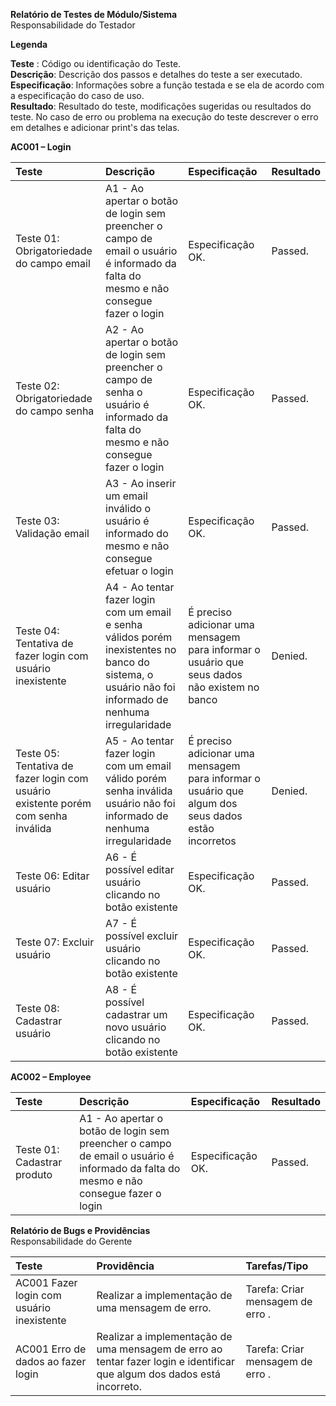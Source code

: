 
**Relatório de Testes de Módulo/Sistema**  
Responsabilidade do Testador

**Legenda**

**Teste** : Código ou identificação do Teste.  
**Descrição**: Descrição dos passos e detalhes do teste a ser executado.  
**Especificação**: Informações sobre a função testada e se ela de acordo com a especificação do caso de uso.  
**Resultado**: Resultado do teste, modificações sugeridas ou resultados do teste. No caso de erro ou problema na execução do teste descrever o erro em detalhes e adicionar print's das telas.

**AC001 – Login**

| Teste | Descrição | Especificação | Resultado |
| :---- | :---- | :---- | :---- |
| Teste 01: Obrigatoriedade do campo email | A1 \- Ao apertar o botão de login sem preencher o campo de email o usuário é informado da falta do mesmo e não consegue fazer o login | Especificação OK.	 | Passed. |		 
| Teste 02: Obrigatoriedade do campo senha | A2 - Ao apertar o botão de login sem preencher o campo de senha o usuário é informado da falta do mesmo e não consegue fazer o login  | Especificação OK.	 | Passed. |
| Teste 03: Validação email | A3 - Ao inserir um email inválido o usuário é informado do mesmo e não consegue efetuar o login | Especificação OK.	 | Passed. |
| Teste 04: Tentativa de fazer login com usuário inexistente | A4 - Ao tentar fazer login com um email e senha válidos porém inexistentes no banco do sistema, o usuário não foi informado de nenhuma irregularidade | É preciso adicionar uma mensagem para informar o usuário que seus dados não existem no banco	 | Denied. |
| Teste 05: Tentativa de fazer login com usuário existente porém com senha inválida | A5 - Ao tentar fazer login com um email válido porém senha inválida usuário não foi informado de nenhuma irregularidade | É preciso adicionar uma mensagem para informar o usuário que algum dos seus dados estão incorretos	 | Denied. |
| Teste 06: Editar usuário | A6 - É possível editar usuário clicando no botão existente  | Especificação OK.	 | Passed. |
| Teste 07: Excluir usuário | A7 - É possível excluir usuário clicando no botão existente  | Especificação OK.	 | Passed. |
| Teste 08: Cadastrar usuário | A8 - É possível cadastrar um novo usuário clicando no botão existente  | Especificação OK.	 | Passed. |


**AC002 – Employee**

| Teste | Descrição | Especificação | Resultado |
| :---- | :---- | :---- | :---- |
| Teste 01: Cadastrar produto | A1 - Ao apertar o botão de login sem preencher o campo de email o usuário é informado da falta do mesmo e não consegue fazer o login | Especificação OK.	 | Passed. |






**Relatório de Bugs e Providências**  
Responsabilidade do Gerente

| Teste | Providência | Tarefas/Tipo |
| :---- | :---- | :---- |
| AC001 Fazer login com usuário inexistente | Realizar a implementação de uma mensagem de erro. | Tarefa: Criar mensagem de erro . |
| AC001 Erro de dados ao fazer login | Realizar a implementação de uma mensagem de erro ao tentar fazer login e identificar que algum dos dados está incorreto. | Tarefa: Criar mensagem de erro . |

